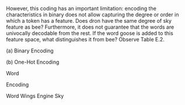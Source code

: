 However, this coding has an important limitation: encoding the characteristics in
binary does not allow capturing the degree or order in which a token has a feature. Does
dron have the same degree of sky feature as bee? Furthermore, it does not guarantee
that the words are univocally decodable from the rest. If the word goose is added to this
feature space, what distinguishes it from bee? Observe Table E.2.

(a) Binary Encoding

(b) One-Hot Encoding

Word

Encoding

Word Wings Engine Sky